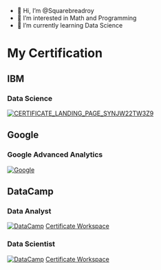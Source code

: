 - 👋 Hi, I’m @Squarebreadroy
- 👀 I’m interested in Math and Programming
- 🌱 I’m currently learning Data Science 

<!---
Squarebreadroy/Squarebreadroy is a ✨ special ✨ repository because its `README.md` (this file) appears on your GitHub profile.
You can click the Preview link to take a look at your changes.
--->



# My Certification
## IBM 
### Data Science
[![CERTIFICATE_LANDING_PAGE_SYNJW22TW3Z9](https://user-images.githubusercontent.com/103733322/213842842-ddf59f20-5ce6-4a1e-85c5-310584e47c0d.jpg)](https://www.coursera.org/account/accomplishments/professional-cert/SYNJW22TW3Z9)

## Google 
### Google Advanced Analytics
[![Google](https://user-images.githubusercontent.com/103733322/234428968-b62f20f1-de53-4523-b82a-5752b8eb05c8.png)](https://www.coursera.org/account/accomplishments/professional-cert/3A4B5DESADXZ)



## DataCamp
### Data Analyst

[![DataCamp](https://user-images.githubusercontent.com/103733322/213647516-1aeb362c-06ac-4253-82d1-13086f141e4b.png)](https://www.datacamp.com/certificate/DAA0018047066423)
[Certificate Workspace](https://app.datacamp.com/workspace/w/bc76f369-eb7f-43f7-b716-a3b9001571eb)

### Data Scientist

[![DataCamp](https://user-images.githubusercontent.com/103733322/213649739-a20b6dca-326d-4979-8c1b-ddd2539d1dd6.png)](https://www.datacamp.com/certificate/DSA0019011576331)
[Certificate Workspace](https://app.datacamp.com/workspace/w/14ddaf4c-d1a5-4896-b433-433393c25697/edit)
